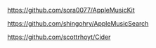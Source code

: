 https://github.com/sora0077/AppleMusicKit

https://github.com/shingohry/AppleMusicSearch

https://github.com/scottrhoyt/Cider

